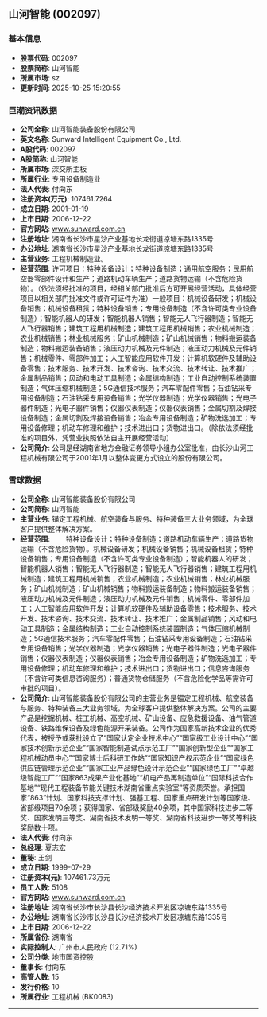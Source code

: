 ## 山河智能 (002097)

### 基本信息

- **股票代码**: 002097
- **股票简称**: 山河智能
- **所属市场**: sz
- **更新时间**: 2025-10-25 15:20:55

### 巨潮资讯数据

- **公司全称**: 山河智能装备股份有限公司
- **英文名称**: Sunward Intelligent Equipment Co., Ltd.
- **A股代码**: 002097
- **A股简称**: 山河智能
- **所属市场**: 深交所主板
- **所属行业**: 专用设备制造业
- **法人代表**: 付向东
- **注册资本(万元)**: 107461.7264
- **成立日期**: 2001-01-19
- **上市日期**: 2006-12-22
- **官方网站**: www.sunward.com.cn
- **注册地址**: 湖南省长沙市星沙产业基地长龙街道凉塘东路1335号
- **办公地址**: 湖南省长沙市星沙产业基地长龙街道凉塘东路1335号
- **主营业务**: 工程机械制造业。
- **经营范围**: 许可项目：特种设备设计；特种设备制造；通用航空服务；民用航空器零部件设计和生产；道路机动车辆生产；道路货物运输（不含危险货物）。（依法须经批准的项目，经相关部门批准后方可开展经营活动，具体经营项目以相关部门批准文件或许可证件为准）一般项目：机械设备研发；机械设备销售；机械设备租赁；特种设备销售；专用设备制造（不含许可类专业设备制造）；智能机器人的研发；智能机器人销售；智能无人飞行器制造；智能无人飞行器销售；建筑工程用机械制造；建筑工程用机械销售；农业机械制造；农业机械销售；林业机械服务；矿山机械制造；矿山机械销售；物料搬运装备制造；物料搬运装备销售；液压动力机械及元件制造；液压动力机械及元件销售；机械零件、零部件加工；人工智能应用软件开发；计算机软硬件及辅助设备零售；技术服务、技术开发、技术咨询、技术交流、技术转让、技术推广；金属制品销售；风动和电动工具制造；金属结构制造；工业自动控制系统装置制造；气体压缩机械制造；5G通信技术服务；汽车零配件零售；石油钻采专用设备制造；石油钻采专用设备销售；光学仪器制造；光学仪器销售；光电子器件制造；光电子器件销售；仪器仪表制造；仪器仪表销售；金属切割及焊接设备制造；金属切割及焊接设备销售；冶金专用设备制造；矿物洗选加工；专用设备修理；机动车修理和维护；技术进出口；货物进出口。（除依法须经批准的项目外，凭营业执照依法自主开展经营活动）
- **公司简介**: 公司是经湖南省地方金融证券领导小组办公室批准，由长沙山河工程机械有限公司于2001年1月以整体变更方式设立的股份有限公司。

### 雪球数据

- **公司全称**: 山河智能装备股份有限公司
- **公司简称**: 山河智能
- **主营业务**: 锚定工程机械、航空装备与服务、特种装备三大业务领域，为全球客户提供整体解决方案。
- **经营范围**: 　　特种设备设计；特种设备制造；道路机动车辆生产；道路货物运输（不含危险货物）。机械设备研发；机械设备销售；机械设备租赁；特种设备销售；专用设备制造（不含许可类专业设备制造）；智能机器人的研发；智能机器人销售；智能无人飞行器制造；智能无人飞行器销售；建筑工程用机械制造；建筑工程用机械销售；农业机械制造；农业机械销售；林业机械服务；矿山机械制造；矿山机械销售；物料搬运装备制造；物料搬运装备销售；液压动力机械及元件制造；液压动力机械及元件销售；机械零件、零部件加工；人工智能应用软件开发；计算机软硬件及辅助设备零售；技术服务、技术开发、技术咨询、技术交流、技术转让、技术推广；金属制品销售；风动和电动工具制造；金属结构制造；工业自动控制系统装置制造；气体压缩机械制造；5G通信技术服务；汽车零配件零售；石油钻采专用设备制造；石油钻采专用设备销售；光学仪器制造；光学仪器销售；光电子器件制造；光电子器件销售；仪器仪表制造；仪器仪表销售；冶金专用设备制造；矿物洗选加工；专用设备修理；机动车修理和维护；技术进出口；货物进出口；信息咨询服务（不含许可类信息咨询服务）；普通货物仓储服务（不含危险化学品等需许可审批的项目）。
- **公司简介**: 山河智能装备股份有限公司的主营业务是锚定工程机械、航空装备与服务、特种装备三大业务领域，为全球客户提供整体解决方案。公司的主要产品是挖掘机械、桩工机械、高空机械、矿山设备、应急救援设备、油气管道设备、铁路维保设备及绿色能源开采装备。公司作为国家高新技术企业的优秀代表，被授予或获批设立了“国家认定企业技术中心”“国家级工业设计中心”“国家技术创新示范企业”“国家智能制造试点示范工厂”“国家创新型企业”“国家工程机械动员中心”“国家博士后科研工作站”“国家知识产权示范企业”“国家绿色供应链管理示范企业”“国家工业产品绿色设计示范企业”“国家绿色工厂”“卓越级智能工厂”“国家863成果产业化基地”“机电产品再制造单位”“国际科技合作基地”“现代工程装备节能关键技术湖南省重点实验室”等资质荣誉。承担国家“863”计划、国家科技支撑计划、强基工程、国家重点研发计划等国家级、省部级项目70余项；获得国家、省部级奖励40余项，其中国家科技进步二等奖、国家发明三等奖、湖南省技术发明一等奖、湖南省科技进步一等奖等科技奖励数十项。
- **法人代表**: 付向东
- **总经理**: 夏志宏
- **董秘**: 王剑
- **成立日期**: 1999-07-29
- **注册资本(元)**: 107461.73万元
- **员工人数**: 5108
- **官方网站**: www.sunward.com.cn
- **注册地址**: 湖南省长沙市长沙县长沙经济技术开发区凉塘东路1335号
- **办公地址**: 湖南省长沙市长沙县长沙经济技术开发区凉塘东路1335号
- **上市日期**: 2006-12-22
- **所属省份**: 湖南省
- **实际控制人**: 广州市人民政府 (12.71%)
- **公司分类**: 地市国资控股
- **董事长**: 付向东
- **高管人数**: 15
- **发行价格**: 10
- **所属行业**: 工程机械 (BK0083)

---